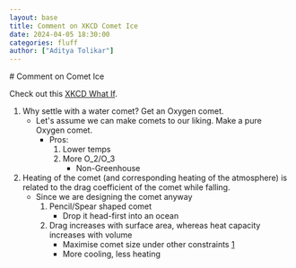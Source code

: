 ```yaml
---
layout: base
title: Comment on XKCD Comet Ice
date: 2024-04-05 18:30:00
categories: fluff
author: ["Aditya Tolikar"]
---
```

<div markdown="1" class="content-tile">
# Comment on Comet Ice

Check out this [XKCD What If](https://what-if.xkcd.com/162/).

1. Why settle with a water comet? Get an Oxygen comet.
    -   Let's assume we can make comets to our liking. Make a pure Oxygen comet.
        -   Pros:
            1.  Lower temps
            2.  More O_2/O_3
                -   Non-Greenhouse
2. Heating of the comet (and corresponding heating of the atmosphere) is related to the drag coefficient of the comet while falling.
    -   Since we are designing the comet anyway
        1.  Pencil/Spear shaped comet
            -   Drop it head-first into an ocean
        2.  Drag increases with surface area, whereas heat capacity increases with volume
            -   Maximise comet size under other constraints [1]
            -   More cooling, less heating


[1]: https://en.wikipedia.org/wiki/Square%E2%80%93cube_law

</div>

